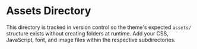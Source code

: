 # Assets Directory

This directory is tracked in version control so the theme's expected `assets/` structure exists without creating folders at runtime. Add your CSS, JavaScript, font, and image files within the respective subdirectories.
